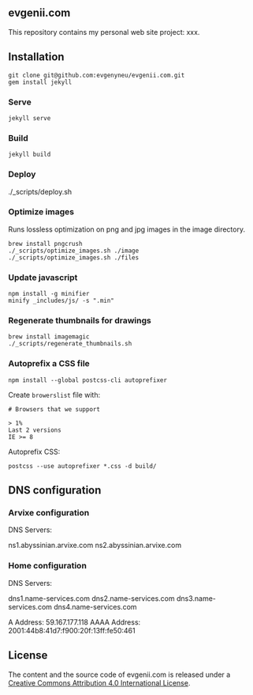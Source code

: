 ## evgenii.com

This repository contains my personal web site project: xxx.

## Installation

    git clone git@github.com:evgenyneu/evgenii.com.git
    gem install jekyll


### Serve

    jekyll serve


### Build

    jekyll build

### Deploy

./_scripts/deploy.sh



### Optimize images

Runs lossless optimization on png and jpg images in the image directory.

```
brew install pngcrush
./_scripts/optimize_images.sh ./image
./_scripts/optimize_images.sh ./files
```


### Update javascript

```
npm install -g minifier
minify _includes/js/ -s ".min"
```

### Regenerate thumbnails for drawings

```
brew install imagemagic
./_scripts/regenerate_thumbnails.sh
```

### Autoprefix a CSS file

```
npm install --global postcss-cli autoprefixer
```

Create `browerslist` file with:

```
# Browsers that we support

> 1%
Last 2 versions
IE >= 8
```

Autoprefix CSS:

```
postcss --use autoprefixer *.css -d build/
```

## DNS configuration

### Arvixe configuration

DNS Servers:

ns1.abyssinian.arvixe.com
ns2.abyssinian.arvixe.com

### Home configuration

DNS Servers:

dns1.name-services.com
dns2.name-services.com
dns3.name-services.com
dns4.name-services.com

A Address: 59.167.177.118
AAAA Address: 2001:44b8:41d7:f900:20f:13ff:fe50:461

## License

The content and the source code of evgenii.com is released under a [Creative Commons Attribution 4.0 International License](http://creativecommons.org/licenses/by/4.0/).

